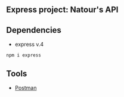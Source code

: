 ## Express project: Natour's API

## Dependencies

- express v.4

`npm i express`

## Tools

- [Postman](https://documenter.getpostman.com/view/3232248/RWgtTce3?version=latest)
